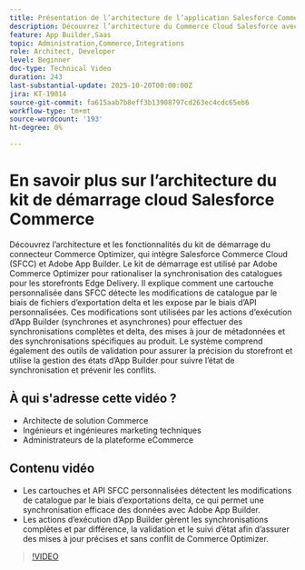 ```yaml
---
title: Présentation de l’architecture de l’application Salesforce Commerce Cloud Connector
description: Découvrez l’architecture du Commerce Cloud Salesforce avec Adobe Commerce Optimizer.
feature: App Builder,Saas
topic: Administration,Commerce,Integrations
role: Architect, Developer
level: Beginner
doc-type: Technical Video
duration: 243
last-substantial-update: 2025-10-20T00:00:00Z
jira: KT-19014
source-git-commit: fa615aab7b8eff3b13908797cd263ec4cdc65eb6
workflow-type: tm+mt
source-wordcount: '193'
ht-degree: 0%

---
```



# En savoir plus sur l’architecture du kit de démarrage cloud Salesforce Commerce

Découvrez l’architecture et les fonctionnalités du kit de démarrage du connecteur Commerce Optimizer, qui intègre Salesforce Commerce Cloud (SFCC) et Adobe App Builder. Le kit de démarrage est utilisé par Adobe Commerce Optimizer pour rationaliser la synchronisation des catalogues pour les storefronts Edge Delivery. Il explique comment une cartouche personnalisée dans SFCC détecte les modifications de catalogue par le biais de fichiers d’exportation delta et les expose par le biais d’API personnalisées. Ces modifications sont utilisées par les actions d’exécution d’App Builder (synchrones et asynchrones) pour effectuer des synchronisations complètes et delta, des mises à jour de métadonnées et des synchronisations spécifiques au produit. Le système comprend également des outils de validation pour assurer la précision du storefront et utilise la gestion des états d’App Builder pour suivre l’état de synchronisation et prévenir les conflits.

## À qui s&#39;adresse cette vidéo ?

* Architecte de solution Commerce
* Ingénieurs et ingénieures marketing techniques
* Administrateurs de la plateforme eCommerce

## Contenu vidéo

* Les cartouches et API SFCC personnalisées détectent les modifications de catalogue par le biais d’exportations delta, ce qui permet une synchronisation efficace des données avec Adobe App Builder.
* Les actions d’exécution d’App Builder gèrent les synchronisations complètes et par différence, la validation et le suivi d’état afin d’assurer des mises à jour précises et sans conflit de Commerce Optimizer.

>[!VIDEO](https://video.tv.adobe.com/v/3476046?learn=on)
